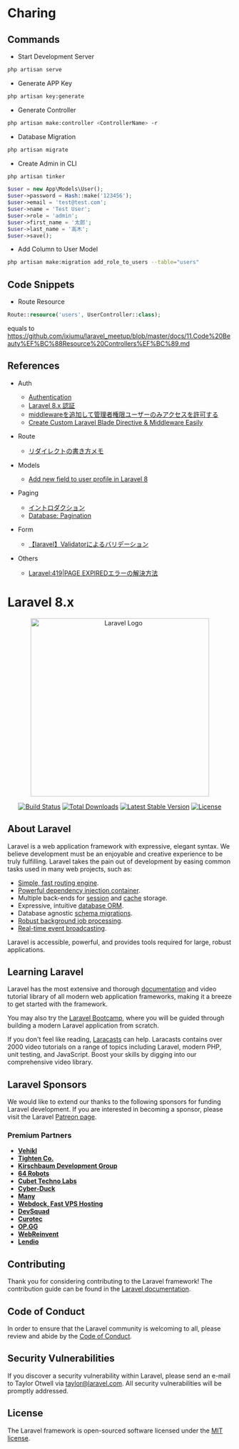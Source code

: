 # Charing


## Commands

- Start Development Server
```bash
php artisan serve
```

- Generate APP Key
```bash
php artisan key:generate
```

- Generate Controller
```bash
php artisan make:controller <ControllerName> -r
```

- Database Migration
```bash
php artisan migrate
```

- Create Admin in CLI
```bash
php artisan tinker
```
```php
$user = new App\Models\User();
$user->password = Hash::make('123456');
$user->email = 'test@test.com';
$user->name = 'Test User';
$user->role = 'admin';
$user->first_name = '太郎';
$user->last_name = '高木';
$user->save();
```

- Add Column to User Model
```bash
php artisan make:migration add_role_to_users --table="users"
```

## Code Snippets

- Route Resource
```php
Route::resource('users', UserController::class);
```
equals to
https://github.com/ixiumu/laravel_meetup/blob/master/docs/11.Code%20Beauty%EF%BC%88Resource%20Controllers%EF%BC%89.md

## References

- Auth
  - [Authentication](https://laravel.com/docs/10.x/authentication)
  - [Laravel 8.x 認証](https://readouble.com/laravel/8.x/ja/authentication.html)
  - [middlewareを追加して管理者権限ユーザーのみアクセスを許可する](https://ohta412.jp/laravel-middleware/)
  - [Create Custom Laravel Blade Directive & Middleware Easily](https://mahekarim.medium.com/create-custom-laravel-blade-directive-middleware-easily-75155bf00cc9)

- Route
  - [リダイレクトの書き方メモ](https://qiita.com/manbolila/items/767e1dae399de16813fb)

- Models
  - [Add new field to user profile in Laravel 8](https://dev.to/arifiqbal/add-new-field-to-user-profile-in-laravel-8-49ck)

- Paging
  - [イントロダクション](https://readouble.com/laravel/8.x/ja/pagination.html)
  - [Database: Pagination](https://laravel.com/docs/10.x/pagination)

- Form
  - [【laravel】Validatorによるバリデーション](https://qiita.com/gone0021/items/c613ef7e006b6f5d47ce)

- Others
  - [Laravel:419|PAGE EXPIREDエラーの解決方法](https://qiita.com/taka_no_okapi/items/fb4bbe59c18eeaf5a043)
# Laravel 8.x

<p align="center"><a href="https://laravel.com" target="_blank"><img src="https://raw.githubusercontent.com/laravel/art/master/logo-lockup/5%20SVG/2%20CMYK/1%20Full%20Color/laravel-logolockup-cmyk-red.svg" width="400" alt="Laravel Logo"></a></p>

<p align="center">
<a href="https://github.com/laravel/framework/actions"><img src="https://github.com/laravel/framework/workflows/tests/badge.svg" alt="Build Status"></a>
<a href="https://packagist.org/packages/laravel/framework"><img src="https://img.shields.io/packagist/dt/laravel/framework" alt="Total Downloads"></a>
<a href="https://packagist.org/packages/laravel/framework"><img src="https://img.shields.io/packagist/v/laravel/framework" alt="Latest Stable Version"></a>
<a href="https://packagist.org/packages/laravel/framework"><img src="https://img.shields.io/packagist/l/laravel/framework" alt="License"></a>
</p>

## About Laravel

Laravel is a web application framework with expressive, elegant syntax. We believe development must be an enjoyable and creative experience to be truly fulfilling. Laravel takes the pain out of development by easing common tasks used in many web projects, such as:

- [Simple, fast routing engine](https://laravel.com/docs/routing).
- [Powerful dependency injection container](https://laravel.com/docs/container).
- Multiple back-ends for [session](https://laravel.com/docs/session) and [cache](https://laravel.com/docs/cache) storage.
- Expressive, intuitive [database ORM](https://laravel.com/docs/eloquent).
- Database agnostic [schema migrations](https://laravel.com/docs/migrations).
- [Robust background job processing](https://laravel.com/docs/queues).
- [Real-time event broadcasting](https://laravel.com/docs/broadcasting).

Laravel is accessible, powerful, and provides tools required for large, robust applications.

## Learning Laravel

Laravel has the most extensive and thorough [documentation](https://laravel.com/docs) and video tutorial library of all modern web application frameworks, making it a breeze to get started with the framework.

You may also try the [Laravel Bootcamp](https://bootcamp.laravel.com), where you will be guided through building a modern Laravel application from scratch.

If you don't feel like reading, [Laracasts](https://laracasts.com) can help. Laracasts contains over 2000 video tutorials on a range of topics including Laravel, modern PHP, unit testing, and JavaScript. Boost your skills by digging into our comprehensive video library.

## Laravel Sponsors

We would like to extend our thanks to the following sponsors for funding Laravel development. If you are interested in becoming a sponsor, please visit the Laravel [Patreon page](https://patreon.com/taylorotwell).

### Premium Partners

- **[Vehikl](https://vehikl.com/)**
- **[Tighten Co.](https://tighten.co)**
- **[Kirschbaum Development Group](https://kirschbaumdevelopment.com)**
- **[64 Robots](https://64robots.com)**
- **[Cubet Techno Labs](https://cubettech.com)**
- **[Cyber-Duck](https://cyber-duck.co.uk)**
- **[Many](https://www.many.co.uk)**
- **[Webdock, Fast VPS Hosting](https://www.webdock.io/en)**
- **[DevSquad](https://devsquad.com)**
- **[Curotec](https://www.curotec.com/services/technologies/laravel/)**
- **[OP.GG](https://op.gg)**
- **[WebReinvent](https://webreinvent.com/?utm_source=laravel&utm_medium=github&utm_campaign=patreon-sponsors)**
- **[Lendio](https://lendio.com)**

## Contributing

Thank you for considering contributing to the Laravel framework! The contribution guide can be found in the [Laravel documentation](https://laravel.com/docs/contributions).

## Code of Conduct

In order to ensure that the Laravel community is welcoming to all, please review and abide by the [Code of Conduct](https://laravel.com/docs/contributions#code-of-conduct).

## Security Vulnerabilities

If you discover a security vulnerability within Laravel, please send an e-mail to Taylor Otwell via [taylor@laravel.com](mailto:taylor@laravel.com). All security vulnerabilities will be promptly addressed.

## License

The Laravel framework is open-sourced software licensed under the [MIT license](https://opensource.org/licenses/MIT).
